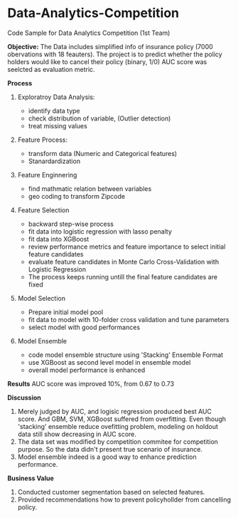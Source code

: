 # Data-Analytics-Competition
Code Sample for Data Analytics Competition (1st Team)

**Objective:**
The Data includes simplified info of insurance policy (7000 obervations with 18 feauters). The project is to predict whether the policy holders would like to cancel their policy (binary, 1/0)
AUC score was seelcted as evaluation metric.

**Process**
1. Exploratroy Data Analysis:
    * identify data type
    * check distribution of variable, (Outlier detection)
    * treat missing values
    
2. Feature Process:
    * transform data (Numeric and Categorical features)
    * Stanardardization
    
3. Feature Enginnering
    * find mathmatic relation between variables
    * geo coding to transform Zipcode

4. Feature Selection
    * backward step-wise process 
    * fit data into logistic regression with lasso penalty
    * fit data into XGBoost
    * review performance metrics and feature importance to select initial feature candidates
    * evaluate feature candidates in Monte Carlo Cross-Validation with Logistic Regression
    * The process keeps running untill the final feature candidates are fixed

5. Model Selection
    * Prepare initial model pool
    * fit data to model with 10-folder cross validation and tune parameters 
    * select model with good performances
    
6. Model Ensemble
    * code model ensemble structure using 'Stacking' Ensemble Format
    * use XGBoost as second level model in ensemble model
    * overall model performance is enhanced

**Results**
AUC score was improved 10%, from 0.67 to 0.73

**Discussion**
1. Merely judged by AUC, and logisic regression produced best AUC score. And GBM, SVM, XGBoost suffered from overfitting. Even though 'stacking' ensemble reduce ovefitting problem, modeling on holdout data still show decreasing in AUC score.
2. The data set was modified by competition commitee for competition purpose. So the data didn't present true scenario of insurance.
3. Model ensemble indeed is a good way to enhance prediction performance.

**Business Value**
1. Conducted customer segmentation based on selected features.
2. Provided recommendations how to prevent policyhollder from cancelling policy.
